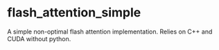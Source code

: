 # flash_attention_simple
A simple non-optimal flash attention implementation. Relies on C++ and CUDA without python.
